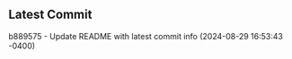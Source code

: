 
## Latest Commit
b889575 - Update README with latest commit info (2024-08-29 16:53:43 -0400) <Yunxi-Zhou>
